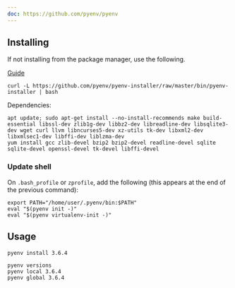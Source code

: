 ```yaml
---
doc: https://github.com/pyenv/pyenv
---
```



## Installing

If not installing from the package manager, use the following.

[Guide](https://github.com/pyenv/pyenv-installer)

```shell
curl -L https://github.com/pyenv/pyenv-installer/raw/master/bin/pyenv-installer | bash
```

Dependencies:

```shell
apt update; sudo apt-get install --no-install-recommends make build-essential libssl-dev zlib1g-dev libbz2-dev libreadline-dev libsqlite3-dev wget curl llvm libncurses5-dev xz-utils tk-dev libxml2-dev libxmlsec1-dev libffi-dev liblzma-dev
yum install gcc zlib-devel bzip2 bzip2-devel readline-devel sqlite sqlite-devel openssl-devel tk-devel libffi-devel
```

### Update shell

On `.bash_profile` or `zprofile`, add the following
(this appears at the end of the previous command):

```shell
export PATH="/home/user/.pyenv/bin:$PATH"
eval "$(pyenv init -)"
eval "$(pyenv virtualenv-init -)"
```

## Usage

```shell
pyenv install 3.6.4

pyenv versions
pyenv local 3.6.4
pyenv global 3.6.4
```

